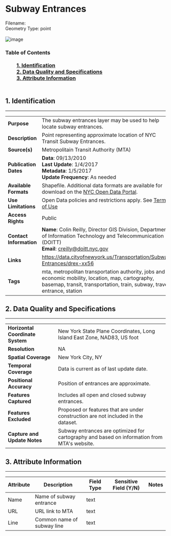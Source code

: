 # Subway Entrances
Filename: <br>Geometry Type: point<br><br>![image]()

### Table of Contents<br><br>&nbsp;&nbsp;&nbsp;&nbsp;&nbsp;&nbsp;&nbsp;&nbsp;&nbsp;[**1. Identification**](#1-identification)<br>&nbsp;&nbsp;&nbsp;&nbsp;&nbsp;&nbsp;&nbsp;&nbsp;&nbsp;[**2. Data Quality and Specifications**](#2-data-quality-and-specifications)<br>&nbsp;&nbsp;&nbsp;&nbsp;&nbsp;&nbsp;&nbsp;&nbsp;&nbsp;[**3. Attribute Information**](#3-attribute-information)<br><br>
## 1. Identification
---------------------------------------------
|     |     |
| --- | --- |
**Purpose** |The subway entrances layer may be used to help locate subway entrances. 
**Description** |Point representing approximate location of NYC Transit Subway Entrances. 
**Source(s)** |Metropolitain Transit Authority (MTA) 
**Publication Dates** |**Data**: 09/13/2010<br>**Last Update**: 1/4/2017<br>**Metadata**: 1/5/2017<br>**Update Frequency**: As needed
**Available Formats** |Shapefile. Additional data formats are available for download on the [NYC Open Data Portal](https://data.cityofnewyork.us/Transportation/Subway-Entrances/drex-xx56).
**Use Limitations** |Open Data policies and restrictions apply. See [Terms of Use](http://www.nyc.gov/html/data/terms.html)
**Access Rights** |Public
**Contact Information** |**Name**: Colin Reilly, Director GIS Division, Department of Information Technology and Telecommunication (DOITT)<br>**Email**: creilly@doitt.nyc.gov
**Links** |https://data.cityofnewyork.us/Transportation/Subway-Entrances/drex-xx56
**Tags** |mta, metropolitan transportation authority, jobs and economic mobility, location, map, cartography, basemap, transit, transportation, train, subway, travel, entrance, station
## 2. Data Quality and Specifications
---------------------------------------------
|     |     |
| --- | --- |
**Horizontal Coordinate System** |New York State Plane Coordinates, Long Island East Zone, NAD83, US foot
**Resolution** |NA
**Spatial Coverage** |New York City, NY
**Temporal Coverage** |Data is current as of last update date.
**Positional Accuracy** |Position of entrances are approximate. 
**Features Captured** |Includes all open and closed subway entrances. 
**Features Excluded** |Proposed or features that are under construction are not included in the dataset. 
**Capture and Update Notes** |Subway entrances are optimized for cartography and based on information from MTA's website. 
## 3. Attribute Information
---------------------------------------------
| Attribute | Description | Field Type | Sensitive Field (Y/N) | Notes| 
|------------ | ------------- | -------- | ----------- | ----------|
| Name | Name of subway entrance | text | 
| URL | URL link to MTA | text | 
| Line | Common name of subway line | text | 

